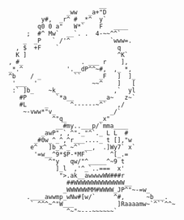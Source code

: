 <!--
**EMajesty/emajesty** is a ✨ _special_ ✨ repository because its `README.md` (this file) appears on your GitHub profile.

Here are some ideas to get you started:

- 🔭 I’m currently working on ...
- 🌱 I’m currently learning ...
- 👯 I’m looking to collaborate on ...
- 🤔 I’m looking for help with ...
- 💬 Ask me about ...
- 📫 How to reach me: ...
- 😄 Pronouns: ...
- ⚡ Fun fact: ...
-->

```
                         __
                _ww   _a+"D
         y#,  _r^ # _*^  y`
        q0 0 a"   W*`    F   ____
     ;  #^ Mw`  __`. .  4-~~^^`
    _  _P   ` /'^           `www=.
  , $  +F    `                q
  K ]                         ^K`
, #_                . ___ r    ],
_*.^            '.__dP^^~#,  ,_ *,
^b    / _         ``     _F   ]  ]_
 '___  '               ~~^    ]   [
 :` ]b_    ~k_               ,`  yl
   #P        `*a__       __a~   z~`
   #L     _      ^------~^`   ,/
    ~-vww*"v_               _/`
            ^"q_         _x"
             __#my..___p/`mma____
         _awP",`,^"-_"^`._ L L  #
       _#0w_^_^,^r___...._ t [],"w
      e^   ]b_x^_~^` __,  .]Wy7` x`
       '=w__^9*$P-*MF`      ^[_.=
           ^"y   qw/"^_____^~9 t
             ]_l  ,'^_`..===  x'
              ">.ak__awwwwWW###r
                ##WWWWWWWWWWWWWW__
               _WWWWWWMM#WWWW_JP^"~-=w_
     .____awwmp_wNw#[w/`     ^#,      ~b___.
      ` ^^^~^"W___            ]Raaaamw~`^``^^~
                ^~"~---~~~~~~`
```

